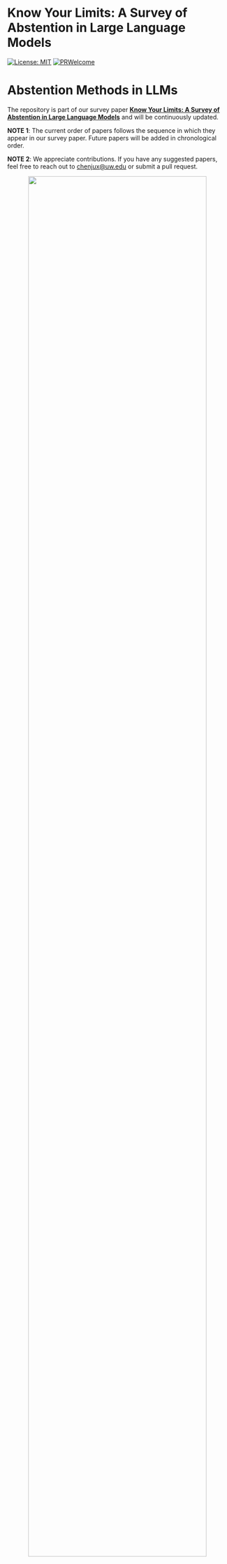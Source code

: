 <!-- # The art of refusal: A survey of abstention in large language models -->
# Know Your Limits: A Survey of Abstention in Large Language Models
<!-- [![Awesome](https://cdn.rawgit.com/sindresorhus/awesome/d7305f38d29fed78fa85652e3a63e154dd8e8829/media/badge.svg)](https://github.com/chenjux/abstention)
[![Stars](https://img.shields.io/github/stars/yuzhimanhua/Awesome-Scientific-Language-Models?style=social)](https://img.shields.io/github/stars/yuzhimanhua/Awesome-Scientific-Language-Models?style=social)

[![Papers](https://img.shields.io/badge/PaperNumber-266-blue)](https://img.shields.io/badge/PaperNumber-266-blue)-->
[![License: MIT](https://img.shields.io/badge/License-MIT-yellow.svg)](https://opensource.org/licenses/MIT)
[![PRWelcome](https://img.shields.io/badge/PRs-Welcome-red)](https://img.shields.io/badge/PRs-Welcome-red)

# Abstention Methods in LLMs

The repository is part of our survey paper [**Know Your Limits: A Survey of Abstention in Large Language Models**](https://arxiv.org/abs/2407.18418) and will be continuously updated.

**NOTE 1**: The current order of papers follows the sequence in which they appear in our survey paper. Future papers will be added in chronological order.

**NOTE 2**: We appreciate contributions. If you have any suggested papers, feel free to reach out to [chenjux@uw.edu](mailto:chenjux@uw.edu) or submit a pull request.

<p align="center">
    <img src="abstention.png" width="90%" style="align:center;"/>
</p>





## Contents
- [Pretraining](#pretraining)

- [Alignment](#alignment)
  - [Instruction Tuning](#alignment-instruction-tuning)
  - [Learning from Preferences](#alignment-learning-from-preferences)
- [Inference](#inference)
  - [Input-Processing](#inference-input-processing)
    - [Query Processing](#inference-query-processing)
  - [In-Processing](#inference-in-processing)
    - [Probing LLM’s inner state](#inference-probing-llms-inner-state)
    - [Uncertainty estimation](#inference-uncertainty-estimation)
    - [Calibration-Based](#inference-calibration-based)
    - [Consistency-Based](#inference-consistency-based)
    - [Prompting-Based](#inference-prompting-based)
  - [Output-Processing](#inference-output-processing)
    - [Self-Evaluation](#inference-self-evaluation)
    - [LLM Collaboration](#inference-llm-collaboration)

- [Abstention evaluation benchmarks](#abstention—evaluation-benchmarks)
  - [Query](#query)
  - [Model](#model)
  - [Human Values](#human-values)

---

## Pretraining

## Alignment
<h3 id="alignment">Instruction Tuning</h3>

- **Alignment for Honesty**  
  **Conference**: NeurIPS 2024  
  [Paper](https://arxiv.org/abs/2312.07000) | [GitHub](https://github.com/GAIR-NLP/alignment-for-honesty)

- **R-tuning: Instructing Large Language Models to Say ‘I Don’t Know’**  
  **Conference**: NAACL 2024  
  [Paper](https://aclanthology.org/2024.naacl-long.394/) | [GitHub](https://github.com/shizhediao/R-Tuning)

- **Keeping LLMs Aligned After Fine-Tuning: The Crucial Role of Prompt Templates**  
  **Conference**: ICLR 2024 R2-FM Workshop Poster  
  [Paper](https://arxiv.org/abs/2402.18540)

- **The Instruction Hierarchy: Training LLMs to Prioritize Privileged Instructions**  
  **Conference**: --  
  [Paper](https://arxiv.org/abs/2404.13208)

- **Don’t Hallucinate, Abstain: Identifying LLM Knowledge Gaps via Multi-LLM Collaboration**  
  **Conference**: ACL 2024  
  [Paper](https://aclanthology.org/2024.acl-long.786.pdf) | [GitHub](https://github.com/BunsenFeng/AbstainQA)

- **Defending Large Language Models Against Jailbreaking Attacks Through Goal Prioritization**  
  **Conference**: ACL 2024  
  [Paper](https://aclanthology.org/2024.acl-long.481/) | [GitHub](https://github.com/thu-coai/JailbreakDefense_GoalPriority)

- **The Art of Saying No: Contextual Noncompliance in Language Models**  
  **Conference**: NeurIPS 2024 (Track: Datasets and Benchmarks Poster)  
  [Paper](https://www.arxiv.org/abs/2407.12043) | [GitHub](https://github.com/allenai/noncompliance)

- **Safety-Tuned LLaMAs: Lessons from Improving the Safety of Large Language Models That Follow Instructions**  
  **Conference**: ICLR 2024  
  [Paper](https://arxiv.org/abs/2309.07875) | [GitHub](https://github.com/vinid/safety-tuned-llamas)

- **The Art of Defending: A Systematic Evaluation and Analysis of LLM Defense Strategies on Safety and Over-Defensiveness**  
  **Conference**: ACL 2024  
  [Paper](https://aclanthology.org/2024.findings-acl.776/)
  
---

<h3 id="alignment-learning-from-preferences">Learning from Preferences</h3>


- **Self-alignment for factuality**  
  **Conference**: ACL 2024  
  [Paper](https://arxiv.org/abs/2402.09267) | [GitHub](https://github.com/zhangxy-2019/Self-Alignment-for-Factuality)

- **Can AI assistants know what they don’t know?**  
  **Conference**: ICML 2024 (Poster)  
  [Paper](https://arxiv.org/pdf/2401.13275) | [GitHub](https://github.com/OpenMOSS/Say-I-Dont-Know)

- **Learning to trust your feelings**  
  **Conference**: ACL 2024  
  [Paper](https://arxiv.org/abs/2401.15449) | [GitHub](https://github.com/liangyuxin42/dreamcatcher)

- **Controllable preference optimization**  
  **Conference**: EMNLP 2024  
  [Paper](https://aclanthology.org/2024.emnlp-main.85.pdf) | [GitHub](https://github.com/OpenBMB/CPO)

- **SafeRLHF**  
  **Conference**: ICLR 2024  
  [Paper](https://arxiv.org/pdf/2310.12773) | [GitHub](https://github.com/PKU-Alignment/safe-rlhf)

- **Training a helpful and harmless assistant with reinforcement learning from human feedback**  
  **Conference**: ICLR 2024  
  [Paper](https://arxiv.org/abs/2310.12773) | [GitHub](https://github.com/PKU-Alignment/safe-rlhf)

- **Flame: Factuality-aware alignment for large language models**  
  **Conference**: NeurIPS 2024  
  [Paper](https://arxiv.org/abs/2405.01525) | [GitHub](https://github.com/Flame/Alignment)

- **Safe RLHF**  
  **Conference**: ICLR 2024  
  [Paper](https://arxiv.org/abs/2310.12773) | [GitHub](https://github.com/PKU-Alignment/safe-rlhf)

- **LLaMA: Open and efficient foundation language models**  
  **Conference**: N/A  
  [Paper](https://arxiv.org/abs/2302.13971) | [GitHub](https://github.com/meta-llama/llama)

- **The art of saying no**  
  **Conference**: NeurIPS 2024  
  [Paper](https://www.arxiv.org/abs/2407.12043) | [GitHub](https://github.com/allenai/noncompliance)

- **Defending against backdoor attacks in natural language generation**  
  **Conference**: N/A  
  [Paper](https://arxiv.org/abs/2106.01810) | [GitHub](https://github.com/defend-backdoor-attacks)

- **Break the breakout**   
  **Conference**: AAAI-23  
  [Paper](https://tianweiz07.github.io/Papers/23-aaai.pdf) | [GitHub](https://github.com/self-refinement-defense)

---

## Inference


<h3 id="inference-input-processing">Input-Processing</h3>
<h4 id="inference-query-processing">Query Processing</h4>

- **Selectively answering ambiguous questions**  
  **Conference**: EMNLP 2023  
  [Paper](https://arxiv.org/abs/2305.14613)  

- **ONION: A simple and effective defense against textual backdoor attacks**  
  **Conference**: EMNLP 2021  
  [Paper](https://aclanthology.org/2021.emnlp-main.752.pdf) | [GitHub](https://github.com/thunlp/ONION)

- **Token-level adversarial prompt detection based on perplexity measures and contextual information**  
  **Conference**: N/A  
  [Paper](https://arxiv.org/abs/2311.11509)

- **Defending against backdoor attacks in natural language generation**  
  **Conference**: AAAI 2023  
  [Paper](https://arxiv.org/abs/2106.01810)

- **Defending pre-trained language models as few-shot learners against backdoor attacks**  
  **Conference**: NeurIPS 2023  
  [Paper](https://arxiv.org/abs/2309.13256) | [GitHub](https://github.com/zhaohan-xi/PLM-prompt-defense)

- **Baseline defenses for adversarial attacks against aligned language models**  
  **Conference**: N/A  
  [Paper](https://arxiv.org/abs/2309.00614)

- **Bddr: An effective defense against textual backdoor attacks**  
  **Conference**: N/A  
  [Paper](https://dl.acm.org/doi/abs/10.1016/j.cose.2021.102433)

- **Certifying LLM safety against adversarial prompting**  
  **Conference**: N/A  
  [Paper](https://arxiv.org/abs/2309.02705)

- **Build it break it fix it for dialogue safety: Robustness from adversarial human attack**  
  **Conference**: EMNLP 2019  
  [Paper](https://arxiv.org/abs/1908.06083)

---


<h3 id="inference-in-processing">In-Processing</h3>
<h4 id="inference-probing-llms-inner-state">Probing LLM’s inner state</h4>

- **Language models (mostly) know what they know**  
  **Conference**: N/A  
  [Paper](https://arxiv.org/pdf/2207.05221)

- **The internal state of an LLM knows when it’s lying**  
  **Conference**: EMNLP 2023  
  [Paper](https://arxiv.org/abs/2304.13734)

- **Inferaligner: Inference-time alignment for harmlessness through cross-model guidance**  
  **Conference**: ACL 2024  
  [Paper](https://arxiv.org/abs/2401.11206) | [GitHub](https://github.com/Jihuai-wpy/InferAligner)

- **Simple and principled uncertainty estimation with deterministic deep learning via distance awareness**  
  **Conference**: NeurIPS 2020  
  [Paper](https://arxiv.org/abs/2006.10108) | [GitHub](https://github.com/google/uncertainty-baselines/tree/master/baselines)

- **INSIDE: LLMs’ internal states retain the power of hallucination detection**  
  **Conference**: ICLR 2024  
  [Paper](https://arxiv.org/abs/2402.03744) | [GitHub](https://github.com/alibaba/eigenscore)

- **Selective question answering under domain shift**  
  **Conference**: ACL 2020  
  [Paper](https://arxiv.org/abs/2006.09462)

- **The curious case of hallucinatory (un)answerability: Finding truths in the hidden states of overconfident large language models**  
  **Conference**: EMNLP 2023  
  [Paper](https://arxiv.org/abs/2310.11877) | [GitHub](https://github.com/lovodkin93/unanswerability)

- **Language models are Homer Simpson! Safety re-alignment of fine-tuned language models through task arithmetic**  
  **Conference**: ACL 2024  
  [Paper](https://arxiv.org/abs/2402.11746) | [GitHub](https://github.com/declare-lab/resta)

---

<h4 id="inference-uncertainty-estimation">Uncertainty estimation</h4>

- **Teaching models to express their uncertainty in words**  
  **Conference**: TMLR  
  [Paper](https://arxiv.org/abs/2205.14334)

- **Just ask for calibration: Strategies for eliciting calibrated confidence scores from language models finetuned with human feedback**  
  **Conference**: EMNLP 2023  
  [Paper](https://arxiv.org/abs/2305.14975)

- **Uncertainty-based abstention in LLMs improves safety and reduces hallucinations**  
  **Conference**: N/A  
  [Paper](https://arxiv.org/abs/2404.10960)

- **Language models (mostly) know what they know**  
  **Conference**: N/A  
  [Paper](https://arxiv.org/pdf/2207.05221)

- **Shifting attention to relevance: Towards the uncertainty estimation of large language models**  
  **Conference**: ACL 2024  
  [Paper](https://arxiv.org/abs/2307.01379) | [GitHub](https://github.com/jinhaoduan/SAR)

- **Can LLMs express their uncertainty? An empirical evaluation of confidence elicitation in LLMs**  
  **Conference**: ICLR 2024  
  [Paper](https://arxiv.org/abs/2306.13063) | [GitHub](https://github.com/MiaoXiong2320/llm-uncertainty)

- **LLaMAs know what GPTs don’t show: Surrogate models for confidence estimation**  
  **Conference**: N/A  
  [Paper](https://arxiv.org/abs/2311.08877)

- **GPT-4 technical report**  
  **Conference**: N/A  
  [Paper](https://arxiv.org/abs/2303.08774)

- **Selectively answering ambiguous questions**  
  **Conference**: EMNLP 2023  
  [Paper](https://arxiv.org/abs/2305.14613)

- **Semantic uncertainty: Linguistic invariances for uncertainty estimation in natural language generation**  
  **Conference**: ICLR 2023  
  [Paper](https://arxiv.org/abs/2302.09664)

- **Self-evaluation improves selective generation in large language models**  
  **Conference**: NeurIPS 2023 Workshops  
  [Paper](https://arxiv.org/abs/2312.09300)

- **Relying on the unreliable: The impact of language models’ reluctance to express uncertainty**  
  **Conference**: ACL 2024  
  [Paper](https://arxiv.org/abs/2401.06730)

<h4 id="inference-calibration-based">Calibration-Based</h4>

- **Calibrating sequence likelihood improves conditional language generation**  
  **Conference**: ICLR 2023  
  [Paper](https://arxiv.org/abs/2210.00045)

- **Uncertainty quantification with pre-trained language models: A large-scale empirical analysis**  
  **Conference**: EMNLP 2022  
  [Paper](https://arxiv.org/abs/2210.04714)

- **How can we know when language models know? On the calibration of language models for question answering**  
  **Conference**: TACL 2021  
  [Paper](https://arxiv.org/abs/2012.00955) | [GitHub](https://github.com/jzbjyb/lm-calibration)

- **Decomposing uncertainty for large language models through input clarification ensembling**  
  **Conference**: ICML 2024  
  [Paper](https://arxiv.org/abs/2311.08718) | [GitHub](https://github.com/UCSB-NLP-Chang/llm_uncertainty)

- **Investigating selective prediction approaches across several tasks in IID, OOD, and adversarial settings**  
  **Conference**: ACL 2022  
  [Paper](https://arxiv.org/abs/2203.00211)

- **TyDi QA: A benchmark for information-seeking question answering in typologically diverse languages**  
  **Conference**: TACL 2020  
  [Paper](https://arxiv.org/abs/2003.05002)

- **Reducing conversational agents’ overconfidence through linguistic calibration**  
  **Conference**: TACL 2022  
  [Paper](https://arxiv.org/abs/2012.14983)

- **Learning confidence for transformer-based neural machine translation**  
  **Conference**: ACL 2022  
  [Paper](https://arxiv.org/abs/2203.11413) | [GitHub](https://github.com/yulu-dada/Learned-conf-NMT)

- **Batchensemble: An alternative approach to efficient ensemble and lifelong learning**  
  **Conference**: ICLR 2020  
  [Paper](https://arxiv.org/abs/2002.06715) | [GitHub](https://github.com/google/edward2)

- **On uncertainty calibration and selective generation in probabilistic neural summarization: A benchmark study**  
  **Conference**: EMNLP 2023  
  [Paper](https://arxiv.org/abs/2304.08653)

- **Calibration of pre-trained transformers**  
  **Conference**: EMNLP 2020  
  [Paper](https://arxiv.org/abs/2003.07892) | [GitHub](https://github.com/shreydesai/calibration)

- **LACIE: Listener-aware finetuning for confidence calibration in large language models**  
  **Conference**: N/A  
  [Paper](https://arxiv.org/abs/2405.21028) | [GitHub](https://github.com/esteng/pragmatic_calibration)
  
<h4 id="inference-consistency-based">Consistency-Based</h4>

- **The curious case of hallucinatory (un)answerability: Finding truths in the hidden states of overconfident large language models**  
  **Conference**: EMNLP 2023  
  [Paper](https://arxiv.org/abs/2310.11877) | [GitHub](https://github.com/lovodkin93/unanswerability)

- **Can LLMs express their uncertainty? An empirical evaluation of confidence elicitation in LLMs**  
  **Conference**: ICLR 2024  
  [Paper](https://arxiv.org/abs/2306.13063) | [GitHub](https://github.com/MiaoXiong2320/llm-uncertainty)

- **Knowing what LLMs DO NOT know: A simple yet effective self-detection method**  
  **Conference**: ACL 2024  
  [Paper](https://arxiv.org/abs/2310.17918)

- **Generating with confidence: Uncertainty quantification for black-box large language models**  
  **Conference**: TMLR 2024  
  [Paper](https://arxiv.org/abs/2305.19187) | [GitHub](https://github.com/zlin7/UQ-NLG)

- **Defending large language models against jailbreak attacks via semantic smoothing**  
  **Conference**: ICLR 2024  
  [Paper](https://arxiv.org/abs/2402.16192) | [GitHub](https://github.com/UCSB-NLP-Chang/SemanticSmooth)

- **Defending against alignment-breaking attacks via robustly aligned LLM**  
  **Conference**: ACL 2024  
  [Paper](https://arxiv.org/abs/2309.14348)

- **Selectively answering ambiguous questions**  
  **Conference**: EMNLP 2023  
  [Paper](https://arxiv.org/abs/2305.14613)

- **RigorLLM: Resilient Guardrails for Large Language Models against Undesired Content**  
  **Conference**: N/A  
  [Paper](https://arxiv.org/abs/2403.13031) | [GitHub](https://github.com/eurekayuan/RigorLLM)

- **INSIDE: LLMs’ internal states retain the power of hallucination detection**  
  **Conference**: ICLR 2024  
  [Paper](https://arxiv.org/abs/2402.03744) | [GitHub](https://github.com/alibaba/eigenscore)

- **SmoothLLM: Defending large language models against jailbreaking attacks**  
  **Conference**: N/A  
  [Paper](https://arxiv.org/abs/2310.03684) | [GitHub](https://github.com/arobey1/smooth-llm)
  
<h4 id="inference-prompting-based">Prompting-Based</h4>

- **Generating with confidence: Uncertainty quantification for black-box large language models**  
  **Conference**: TMLR 2024  
  [Paper](https://arxiv.org/abs/2305.19187) | [GitHub](https://github.com/zlin7/UQ-NLG)

- **The curious case of hallucinatory (un)answerability: Finding truths in the hidden states of overconfident large language models**  
  **Conference**: EMNLP 2023  
  [Paper](https://arxiv.org/abs/2310.11877) | [GitHub](https://github.com/lovodkin93/unanswerability)

- **Characterizing LLM abstention behavior in science QA with context perturbations**  
  **Conference**: N/A  
  [Paper](https://arxiv.org/abs/2404.12452) | [GitHub](https://github.com/bbwen/llm_scienceqa)

- **Alignment for honesty**  
  **Conference**: NeurIPS 2024  
  [Paper](https://arxiv.org/abs/2312.07000) | [GitHub](https://github.com/GAIR-NLP/alignment-for-honesty)

- **Can AI assistants know what they don’t know?**  
  **Conference**: ICML 2024 Poster  
  [Paper](https://arxiv.org/pdf/2401.13275) | [GitHub](https://github.com/OpenMOSS/Say-I-Dont-Know)

- **Defending large language models against jailbreaking attacks through goal prioritization**  
  **Conference**: ACL 2024  
  [Paper](https://aclanthology.org/2024.acl-long.481/) | [GitHub](https://github.com/thu-coai/JailbreakDefense_GoalPriority)

- **Intention analysis makes LLMs a good jailbreak defender**  
  **Conference**: N/A  
  [Paper](https://arxiv.org/abs/2401.06561) | [GitHub](https://github.com/alphadl/SafeLLM_with_IntentionAnalysis)

- **Prompt-driven LLM safeguarding via directed representation optimization**  
  **Conference**: ICML 2024  
  [Paper](https://arxiv.org/abs/2401.18018) | [GitHub](https://github.com/chujiezheng/LLM-Safeguard)

- **Robust prompt optimization for defending language models against jailbreaking attacks**  
  **Conference**: ICLR 2024 Workshop  
  [Paper](https://arxiv.org/abs/2401.17263)

- **Defending jailbreak prompts via in-context adversarial game**  
  **Conference**: EMNLP 2024  
  [Paper](https://arxiv.org/abs/2402.13148)

- **Self-evaluation improves selective generation in large language models**   
  **Conference**: N/A  
  [Paper](https://arxiv.org/abs/2312.09300)

- **Fight back against jailbreaking via prompt adversarial tuning**  
  **Conference**: NeurIPS 2024  
  [Paper](https://arxiv.org/abs/2402.06255) | [GitHub](https://github.com/PKU-ML/PAT)

- **Bergeron: Combating adversarial attacks through a conscience-based alignment framework**  
  **Conference**: N/A  
  [Paper](https://arxiv.org/abs/2312.00029) | [GitHub](https://github.com/matthew-pisano/Bergeron)

- **Jailbreak and guard aligned language models with only few in-context demonstrations**  
  **Conference**: N/A  
  [Paper](https://arxiv.org/abs/2310.06387) | [GitHub](https://adv-icl.github.io/)

- **Defending ChatGPT against jailbreak attack via self-reminders**  
  **Conference**: Nature  
  [Paper](https://www.nature.com/articles/s42256-023-00765-8)

- **The art of defending: A systematic evaluation and analysis of LLM defense strategies on safety and over-defensiveness**  
  **Conference**: ACL 2024  
  [Paper](https://arxiv.org/abs/2401.00287)
---


<h3 id="inference-output-processing">Output-Processing</h3>
<h4 id="inference-self-evaluation">Self-Evaluation</h4>

- **LLM self defense: By self-examination, LLMs know they are being tricked**  
  **Conference**: N/A  
  [Paper](https://arxiv.org/abs/2308.07308)

- **Language models (mostly) know what they know**  
  **Conference**: N/A  
  [Paper](https://arxiv.org/pdf/2207.05221)

- **The art of defending: A systematic evaluation and analysis of LLM defense strategies on safety and over-defensiveness**  
  **Conference**: ACL 2024  
  [Paper](https://aclanthology.org/2024.findings-acl.776/)

- **Adaptation with self-evaluation to improve selective prediction in LLMs**  
  **Conference**: EMNLP 2023  
  [Paper](https://arxiv.org/abs/2310.11689)

- **Self-evaluation improves selective generation in large language models**  
  **Conference**: N/A  
  [Paper](https://arxiv.org/abs/2312.09300)

- **I could’ve asked that: Reformulating unanswerable questions**  
  **Conference**: EMNLP 2024  
  [Paper](https://www.arxiv.org/abs/2407.17469) | [GitHub](https://github.com/wenting-zhao/couldask)
<h4 id="inference-llm-collaboration">LLM Collaboration</h4>



- **Reducing conversational agents’ overconfidence through linguistic calibration**  
  **Conference**: TACL 2022  
  [Paper](https://arxiv.org/abs/2012.14983)

- **SELF-GUARD: Empower the LLM to safeguard itself**   
  **Conference**: NAACL 2024  
  [Paper](https://arxiv.org/abs/2310.15851)

- **Bergeron: Combating adversarial attacks through a conscience-based alignment framework**  
  **Conference**: N/A  
  [Paper](https://arxiv.org/abs/2312.00029) | [GitHub](https://github.com/matthew-pisano/Bergeron)

- **Jailbreaker in jail: Moving target defense for large language models**  
  **Conference**: N/A  
  [Paper](https://arxiv.org/abs/2310.02417)

- **Don’t hallucinate, abstain: Identifying LLM knowledge gaps via Multi-LLM collaboration**  
  **Conference**: ACL 2024  
  [Paper](https://aclanthology.org/2024.acl-long.786.pdf) | [GitHub](https://github.com/BunsenFeng/AbstainQA)

- **Autodefense: Multi-agent LLM defense against jailbreak attacks**  
  **Conference**: N/A  
  [Paper](https://arxiv.org/abs/2403.04783) | **Project**: SafeGenAi


<h2 id="abstention-evaluation-benchmarks">Abstention Evaluation Benchmarks</h2>
<h3 id="query">Query</h3>
<h3 id="model">Model</h3>
<h3 id="human-values">Human Values</h3>

## Citation
If you find this repository useful, please cite the following paper:
```
@article{wen2024know,
  title={Know Your Limits: A Survey of Abstention in Large Language Models},
  author={Wen, Bingbing and Yao, Jihan and Feng, Shangbin and Xu, Chenjun and Tsvetkov, Yulia and Howe, Bill and Wang, Lucy Lu},
  journal={arXiv preprint arXiv:2407.18418},
  year={2024}
}
```
